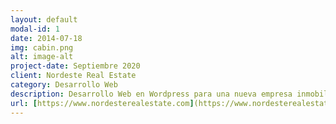 ```yaml
---
layout: default
modal-id: 1
date: 2014-07-18
img: cabin.png
alt: image-alt
project-date: Septiembre 2020
client: Nordeste Real Estate
category: Desarrollo Web
description: Desarrollo Web en Wordpress para una nueva empresa inmobiliaria con sede en Asturias. Gestión de viviendas, SEO básico, SERP y sistema de comunicaciones.
url: [https://www.nordesterealestate.com](https://www.nordesterealestate.com)
---
```

